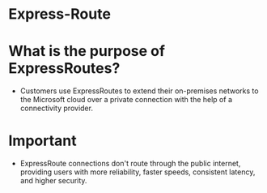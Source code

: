 # Express-Route

# What is the purpose of ExpressRoutes?
- Customers use ExpressRoutes to extend their on-premises networks to the Microsoft cloud over a private connection with the help of a connectivity provider.

# Important
- ExpressRoute connections don't route through the public internet, providing users with more reliability, faster speeds, consistent latency, and higher security.
